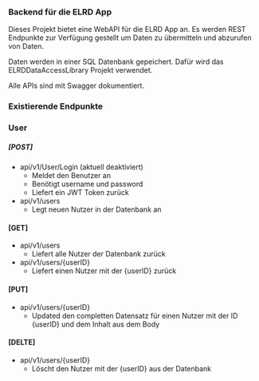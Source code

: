 ﻿### Backend für die ELRD App
Dieses Projekt bietet eine WebAPI für die ELRD App an. 
Es werden REST Endpunkte zur Verfügung gestellt um Daten zu übermitteln und abzurufen von Daten.

Daten werden in einer SQL Datenbank gepeichert. Dafür wird das ELRDDataAccessLibrary Projekt verwendet.

Alle APIs sind mit Swagger dokumentiert.

### Existierende Endpunkte

### User
##### [POST]
  - api/v1/User/Login (aktuell deaktiviert)
    - Meldet den Benutzer an
    - Benötigt username und password
    - Liefert ein JWT Token zurück
  - api/v1/users
    - Legt neuen Nutzer in der Datenbank an


#### [GET]  
  - api/v1/users
    - Liefert alle Nutzer der Datenbank zurück
  - api/v1/users/&#123;userID&#125;
    - Liefert einen Nutzer mit der &#123;userID&#125; zurück
    
#### [PUT]  
  - api/v1/users/&#123;userID&#125;
    - Updated den completten Datensatz für einen Nutzer mit der ID &#123;userID&#125; und dem Inhalt aus dem Body

#### [DELTE]
  - api/v1/users/&#123;userID&#125;
    - Löscht den Nutzer mit der &#123;userID&#125; aus der Datenbank